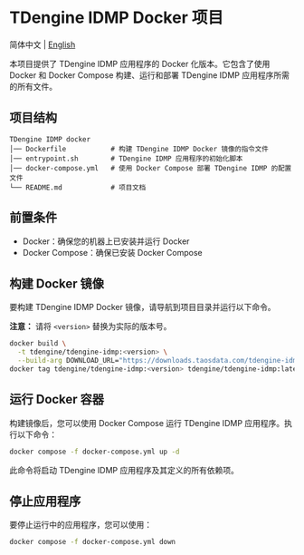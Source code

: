 # TDengine IDMP Docker 项目

简体中文 | [English](README.md)

本项目提供了 TDengine IDMP 应用程序的 Docker 化版本。它包含了使用 Docker 和 Docker Compose 构建、运行和部署 TDengine IDMP 应用程序所需的所有文件。

## 项目结构

```
TDengine IDMP docker
│── Dockerfile           # 构建 TDengine IDMP Docker 镜像的指令文件
│── entrypoint.sh        # TDengine IDMP 应用程序的初始化脚本
│── docker-compose.yml   # 使用 Docker Compose 部署 TDengine IDMP 的配置文件
└── README.md            # 项目文档
```

## 前置条件

- Docker：确保您的机器上已安装并运行 Docker
- Docker Compose：确保已安装 Docker Compose

## 构建 Docker 镜像

要构建 TDengine IDMP Docker 镜像，请导航到项目目录并运行以下命令。

**注意：** 请将 `<version>` 替换为实际的版本号。

```bash
docker build \
  -t tdengine/tdengine-idmp:<version> \
  --build-arg DOWNLOAD_URL="https://downloads.taosdata.com/tdengine-idmp/enterprise/<version>/tdengine-idmp-enterprise-<version>-linux.tar.gz" .
docker tag tdengine/tdengine-idmp:<version> tdengine/tdengine-idmp:latest
```

## 运行 Docker 容器

构建镜像后，您可以使用 Docker Compose 运行 TDengine IDMP 应用程序。执行以下命令：

```bash
docker compose -f docker-compose.yml up -d
```

此命令将启动 TDengine IDMP 应用程序及其定义的所有依赖项。

## 停止应用程序

要停止运行中的应用程序，您可以使用：

```bash
docker compose -f docker-compose.yml down
```